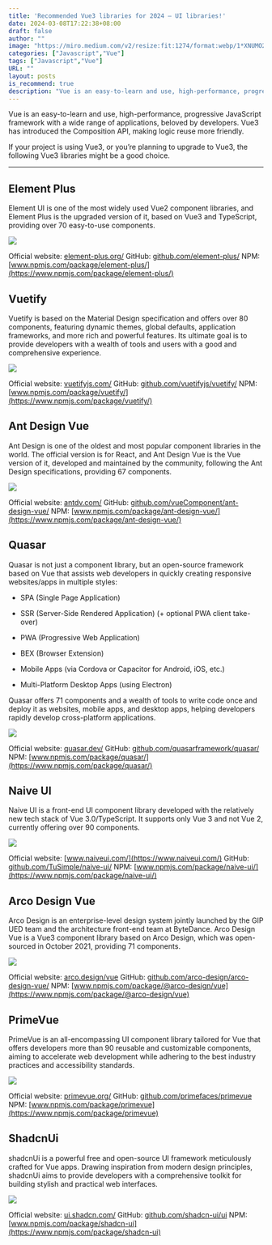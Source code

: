 ```yaml
---
title: 'Recommended Vue3 libraries for 2024 — UI libraries!'
date: 2024-03-08T17:22:38+08:00
draft: false
author: ""
image: "https://miro.medium.com/v2/resize:fit:1274/format:webp/1*XNUMO2PM_SwVgmdGARQtCQ.png"
categories: ["Javascript","Vue"]
tags: ["Javascript","Vue"]
URL: ""
layout: posts
is_recommend: true
description: "Vue is an easy-to-learn and use, high-performance, progressive JavaScript framework with a wide range of applications, beloved by developers...."
---
```


Vue is an easy-to-learn and use, high-performance, progressive JavaScript framework with a wide range of applications, beloved by developers. Vue3 has introduced the Composition API, making logic reuse more friendly.

If your project is using Vue3, or you’re planning to upgrade to Vue3, the following Vue3 libraries might be a good choice.

---

## Element Plus

Element UI is one of the most widely used Vue2 component libraries, and Element Plus is the upgraded version of it, based on Vue3 and TypeScript, providing over 70 easy-to-use components.

![](https://miro.medium.com/v2/resize:fit:1400/format:webp/1*HMaW5GbrpobdbmoZ6Yl5gg.png)

Official website: [element-plus.org/](https://element-plus.org/en-US/)
GitHub: [github.com/element-plus/](https://github.com/element-plus/)
NPM: [www.npmjs.com/package/element-plus/](https://www.npmjs.com/package/element-plus/)

## Vuetify

Vuetify is based on the Material Design specification and offers over 80 components, featuring dynamic themes, global defaults, application frameworks, and more rich and powerful features. Its ultimate goal is to provide developers with a wealth of tools and users with a good and comprehensive experience.

![](https://miro.medium.com/v2/resize:fit:1400/format:webp/1*x1a69Vc1dH-q7trq5ebwKQ.png)

Official website: [vuetifyjs.com/](https://vuetifyjs.com/)
GitHub: [github.com/vuetifyjs/vuetify/](https://github.com/vuetifyjs/vuetify/)
NPM: [www.npmjs.com/package/vuetify/](https://www.npmjs.com/package/vuetify/)

## Ant Design Vue

Ant Design is one of the oldest and most popular component libraries in the world. The official version is for React, and Ant Design Vue is the Vue version of it, developed and maintained by the community, following the Ant Design specifications, providing 67 components.

![](https://miro.medium.com/v2/resize:fit:1400/format:webp/1*uPTTVsHnyDqm1YqmgH9S1w.png)

Official website: [antdv.com/](https://antdv.com/)
GitHub: [github.com/vueComponent/ant-design-vue/](https://github.com/vueComponent/ant-design-vue/)
NPM: [www.npmjs.com/package/ant-design-vue/](https://www.npmjs.com/package/ant-design-vue/)

## Quasar
Quasar is not just a component library, but an open-source framework based on Vue that assists web developers in quickly creating responsive websites/apps in multiple styles:

- SPA (Single Page Application)

- SSR (Server-Side Rendered Application) (+ optional PWA client take-over)

- PWA (Progressive Web Application)

- BEX (Browser Extension)

- Mobile Apps (via Cordova or Capacitor for Android, iOS, etc.)

- Multi-Platform Desktop Apps (using Electron)

Quasar offers 71 components and a wealth of tools to write code once and deploy it as websites, mobile apps, and desktop apps, helping developers rapidly develop cross-platform applications.

![](https://miro.medium.com/v2/resize:fit:1400/format:webp/1*ocLI-VLk9Vvs5-84JgzFkg.png)

Official website: [quasar.dev/](https://quasar.dev/)
GitHub: [github.com/quasarframework/quasar/](https://github.com/quasarframework/quasar/)
NPM: [www.npmjs.com/package/quasar/](https://www.npmjs.com/package/quasar/)

## Naive UI

Naive UI is a front-end UI component library developed with the relatively new tech stack of Vue 3.0/TypeScript. It supports only Vue 3 and not Vue 2, currently offering over 90 components.

![](https://miro.medium.com/v2/resize:fit:1400/format:webp/1*a4Xu7adLucAmKbow6dEE3g.png)

Official website: [www.naiveui.com/](https://www.naiveui.com/)
GitHub: [github.com/TuSimple/naive-ui/](https://github.com/TuSimple/naive-ui/)
NPM: [www.npmjs.com/package/naive-ui/](https://www.npmjs.com/package/naive-ui/)

## Arco Design Vue

Arco Design is an enterprise-level design system jointly launched by the GIP UED team and the architecture front-end team at ByteDance. Arco Design Vue is a Vue3 component library based on Arco Design, which was open-sourced in October 2021, providing 71 components.

![](https://miro.medium.com/v2/resize:fit:1400/format:webp/1*e3w3OgWTAm1HblgCl7wNUw.png)

Official website: [arco.design/vue](https://arco.design/vue)
GitHub: [github.com/arco-design/arco-design-vue/](https://github.com/arco-design/arco-design-vue/)
NPM: [www.npmjs.com/package/@arco-design/vue](https://www.npmjs.com/package/@arco-design/vue)

## PrimeVue

PrimeVue is an all-encompassing UI component library tailored for Vue that offers developers more than 90 reusable and customizable components, aiming to accelerate web development while adhering to the best industry practices and accessibility standards.

![](https://miro.medium.com/v2/resize:fit:1400/format:webp/1*tiKJjINJDo1wA2gu4m5jBA.png)

Official website: [primevue.org/](https://primevue.org/)
GitHub: [github.com/primefaces/primevue](https://github.com/primefaces/primevue)
NPM: [www.npmjs.com/package/primevue](https://www.npmjs.com/package/primevue)

## ShadcnUi

shadcnUi is a powerful free and open-source UI framework meticulously crafted for Vue apps. Drawing inspiration from modern design principles, shadcnUi aims to provide developers with a comprehensive toolkit for building stylish and practical web interfaces.

![](https://miro.medium.com/v2/resize:fit:1400/format:webp/1*1imRxV8I2mPSIasYtxuzjw.png)

Official website: [ui.shadcn.com/](https://ui.shadcn.com/)
GitHub: [github.com/shadcn-ui/ui](https://github.com/shadcn-ui/ui)
NPM: [www.npmjs.com/package/shadcn-ui](https://www.npmjs.com/package/shadcn-ui)
